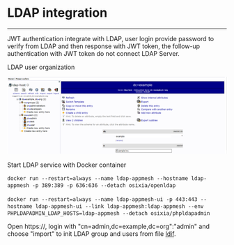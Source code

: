 
# LDAP integration

------

JWT authentication integrate with LDAP, user login provide password to verify from LDAP and then response with JWT token, the follow-up authentication with JWT token do not connect LDAP Server.

LDAP user organization

![phpldapadmin](https://raw.githubusercontent.com/laoshanxi/picture/master/wiki/ldap.png)

Start LDAP service with Docker container

```
docker run --restart=always --name ldap-appmesh --hostname ldap-appmesh -p 389:389 -p 636:636 --detach osixia/openldap

docker run --restart=always --name ldap-appmesh-ui -p 443:443 --hostname ldap-appmesh-ui --link ldap-appmesh:ldap-appmesh --env PHPLDAPADMIN_LDAP_HOSTS=ldap-appmesh --detach osixia/phpldapadmin
```

Open https://<docker-host-name>, login with "cn=admin,dc=example,dc=org":"admin" and choose "import" to init LDAP group and users from file [ldif](https://raw.githubusercontent.com/laoshanxi/app-mesh/main/src/daemon/security/ldapplugin/ldap_export.ldif).
